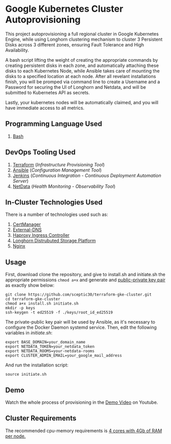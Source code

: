 # Google Kubernetes Cluster Autoprovisioning

This project autoprovisioning a full regional cluster in Google Kubernetes Engine, while using Longhorn clustering mechanism to cluster 3 Persistent Disks across 3 different zones, ensuring Fault Tolerance and High Availability.

A bash script lifting the weight of creating the appropriate commands by creating persistent disks in each zone, and automatically attaching these disks to each Kubernetes Node, while Ansible takes care of mounting the disks to a specified location at each node. After all revelant installations finish, you will be promped via command line to create a Username and a Password for securing the UI of Longhorn and Netdata, and will be submitted to Kubernetes API as secrets.

Lastly, your kubernetes nodes will be automatically claimed, and you will have immediate access to all metrics.
## Programming Language Used
1. <ins>Bash</ins>
## DevOps Tooling Used
1. <ins>Terraform</ins> (*Infrastructure Provisioning Tool*)
2. <ins>Ansible</ins> (*Configuration Management Tool*)
3. <ins>Jenkins</ins> (*Continuous Integration - Continuous Deployment Automation Server*)
4. <ins>NetData</ins> (*Health Monitoring - Observability Tool*)

## In-Cluster Technologies Used

There is a number of technologies used such as:
1. <ins>CertManager</ins>
2. <ins>External-DNS</ins>
3. <ins>Haproxy Ingress Controller</ins>
4. <ins>Longhorn Distrubuted Storage Platform</ins>
5. <ins>Nginx</ins>

## Usage
First, download clone the repository, and give to install.sh and initiate.sh the appropriate permissions `chmod a+x` and generate and <ins>public-private key pair</ins> as exactly show below:

```
git clone https://github.com/sceptic30/terraform-gke-cluster.git
cd terraform-gke-cluster
chmod a+x install.sh initiate.sh
mkdir -p keys
ssh-keygen -t ed25519 -f ./keys/root_id_ed25519
```
The private-public key pair will be used by Ansible, as it's necessary to configure the Docker Daemon systemd service.
Then, edit the following variables in *initiate.sh*:
```
export BASE_DOMAIN=your_domain_name
export NETDATA_TOKEN=your_netdata_token
export NETDATA_ROOMS=your-netdata-rooms
export CLUSTER_ADMIN_EMAIL=your_google_mail_address
```
And run the installation script:
```
source initiate.sh
```

## Demo
Watch the whole process of provisioning in the [Demo Video](https://www.youtube.com/watch?v=0KWD3peHjfw "Provisioning a Google Kunernetes Cluster") on Youtube.

## Cluster Requirements
The recommended cpu-memory requirements is <ins>4 cores with 4Gb of RAM per node<ins>.